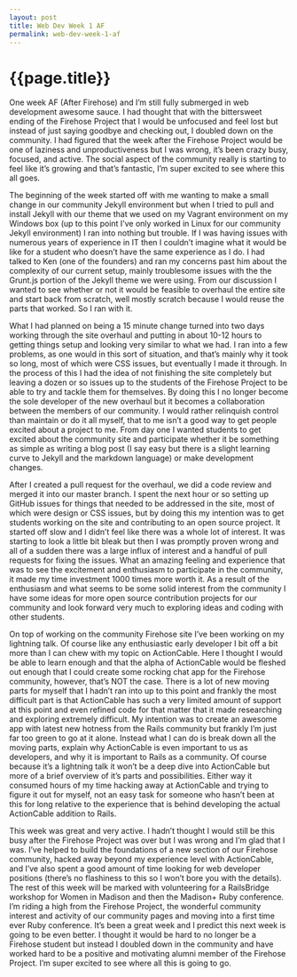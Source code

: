 ```yaml
---
layout: post
title: Web Dev Week 1 AF
permalink: web-dev-week-1-af
---
```


# {{page.title}}

One week AF (After Firehose) and I’m still fully submerged in web development awesome sauce. I had thought that with the bittersweet ending of the Firehose Project that I would be unfocused and feel lost but instead of just saying goodbye and checking out, I doubled down on the community. I had figured that the week after the Firehose Project would be one of laziness and unproductiveness but I was wrong, it’s been crazy busy, focused, and active. The social aspect of the community really is starting to feel like it’s growing and that’s fantastic, I’m super excited to see where this all goes.

The beginning of the week started off with me wanting to make a small change in our community Jekyll environment but when I tried to pull and install Jekyll with our theme that we used on my Vagrant environment on my Windows box (up to this point I’ve only worked in Linux for our community Jekyll environment) I ran into nothing but trouble. If I was having issues with numerous years of experience in IT then I couldn’t imagine what it would be like for a student who doesn’t have the same experience as I do. I had talked to Ken (one of the founders) and ran my concerns past him about the complexity of our current setup, mainly troublesome issues with the the Grunt.js portion of the Jekyll theme we were using. From our discussion I wanted to see whether or not it would be feasible to overhaul the entire site and start back from scratch, well mostly scratch because I would reuse the parts that worked. So I ran with it.

What I had planned on being a 15 minute change turned into two days working through the site overhaul and putting in about 10-12 hours to getting things setup and looking very similar to what we had. I ran into a few problems, as one would in this sort of situation, and that’s mainly why it took so long, most of which were CSS issues, but eventually I made it through. In the process of this I had the idea of not finishing the site completely but leaving a dozen or so issues up to the students of the Firehose Project to be able to try and tackle them for themselves. By doing this I no longer become the sole developer of the new overhaul but it becomes a collaboration between the members of our community. I would rather relinquish control than maintain or do it all myself, that to me isn’t a good way to get people excited about a project to me. From day one I wanted students to get excited about the community site and participate whether it be something as simple as writing a blog post (I say easy but there is a slight learning curve to Jekyll and the markdown language) or make development changes.

After I created a pull request for the overhaul, we did a code review and merged it into our master branch. I spent the next hour or so setting up GitHub issues for things that needed to be addressed in the site, most of which were design or CSS issues, but by doing this my intention was to get students working on the site and contributing to an open source project. It started off slow and I didn’t feel like there was a whole lot of interest. It was starting to look a little bit bleak but then I was promptly proven wrong and all of a sudden there was a large influx of interest and a handful of pull requests for fixing the issues. What an amazing feeling and experience that was to see the excitement and enthusiasm to participate in the community, it made my time investment 1000 times more worth it. As a result of the enthusiasm and what seems to be some solid interest from the community I have some ideas for more open source contribution projects for our community and look forward very much to exploring ideas and coding with other students.

On top of working on the community Firehose site I’ve been working on my lightning talk. Of course like any enthusiastic early developer I bit off a bit more than I can chew with my topic on ActionCable. Here I thought I would be able to learn enough and that the alpha of ActionCable would be fleshed out enough that I could create some rocking chat app for the Firehose community, however, that’s NOT the case. There is a lot of new moving parts for myself that I hadn’t ran into up to this point and frankly the most difficult part is that ActionCable has such a very limited amount of support at this point and even refined code for that matter that it made researching and exploring extremely difficult. My intention was to create an awesome app with latest new hotness from the Rails community but frankly I’m just far too green to go at it alone. Instead what I can do is break down all the moving parts, explain why ActionCable is even important to us as developers, and why it is important to Rails as a community. Of course because it’s a lightning talk it won’t be a deep dive into ActionCable but more of a brief overview of it’s parts and possibilities. Either way it consumed hours of my time hacking away at ActionCable and trying to figure it out for myself, not an easy task for someone who hasn’t been at this for long relative to the experience that is behind developing the actual ActionCable addition to Rails.

This week was great and very active. I hadn’t thought I would still be this busy after the Firehose Project was over but I was wrong and I’m glad that I was. I’ve helped to build the foundations of a new section of our Firehose community, hacked away beyond my experience level with ActionCable, and I’ve also spent a good amount of time looking for web developer positions (there’s no flashiness to this so I won’t bore you with the details). The rest of this week will be marked with volunteering for a RailsBridge workshop for Women in Madison and then the Madison+ Ruby conference. I’m riding a high from the Firehose Project, the wonderful community interest and activity of our community pages and moving into a first time ever Ruby conference. It’s been a great week and I predict this next week is going to be even better. I thought it would be hard to no longer be a Firehose student but instead I doubled down in the community and have worked hard to be a positive and motivating alumni member of the Firehose Project. I’m super excited to see where all this is going to go.
